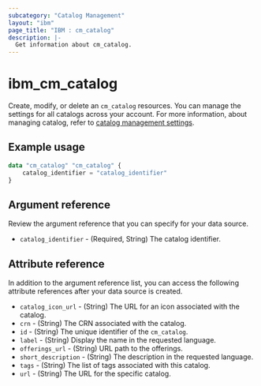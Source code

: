 ```yaml
---
subcategory: "Catalog Management"
layout: "ibm"
page_title: "IBM : cm_catalog"
description: |-
  Get information about cm_catalog.
---
```


# ibm_cm_catalog

Create, modify, or delete an `cm_catalog` resources. You can manage the settings for all catalogs across your account. For more information, about managing catalog, refer to [catalog management settings](https://cloud.ibm.com/docs/account?topic=account-account-getting-started).


## Example usage

```terraform
data "cm_catalog" "cm_catalog" {
	catalog_identifier = "catalog_identifier"
}
```

## Argument reference
Review the argument reference that you can specify for your data source. 
 
- `catalog_identifier` - (Required, String) The catalog identifier.


## Attribute reference
In addition to the argument reference list, you can access the following attribute references after your data source is created.

- `catalog_icon_url` - (String) The URL for an icon associated with the catalog.
- `crn` - (String) The CRN associated with the catalog.
- `id` - (String) The unique identifier of the `cm_catalog`.
- `label` - (String) Display the name in the requested language.
- `offerings_url` - (String) URL path to the offerings.
- `short_description` - (String) The description in the requested language.
- `tags` - (String) The list of tags associated with this catalog.
- `url` - (String) The URL for the specific catalog.
